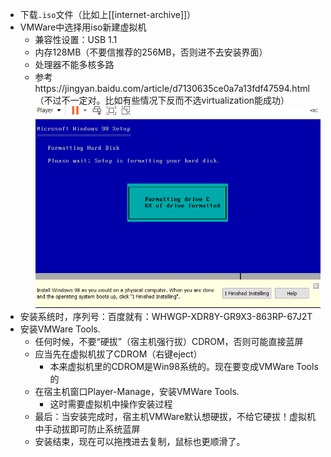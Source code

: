 - 下载`.iso`文件（比如上[[internet-archive]]）
- VMWare中选择用iso新建虚拟机
  - 兼容性设置：USB 1.1
  - 内存128MB（不要信推荐的256MB，否则进不去安装界面）
  - 处理器不能多核多路
  - 参考https://jingyan.baidu.com/article/d7130635ce0a7a13fdf47594.html（不过不一定对。比如有些情况下反而不选virtualization能成功）
![](win98.png)
- 安装系统时，序列号：百度就有：WHWGP-XDR8Y-GR9X3-863RP-67J2T
- 安装VMWare Tools.
  - 任何时候，不要“硬拔”（宿主机强行拔）CDROM，否则可能直接蓝屏
  - 应当先在虚拟机拔了CDROM（右键eject）
    - 本来虚拟机里的CDROM是Win98系统的。现在要变成VMWare Tools的
  - 在宿主机窗口Player-Manage，安装VMWare Tools.
    - 这时需要虚拟机中操作安装过程
  - 最后：当安装完成时，宿主机VMWare默认想硬拔，不给它硬拔！虚拟机中手动拔即可防止系统蓝屏
  - 安装结束，现在可以拖拽进去复制，鼠标也更顺滑了。